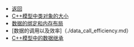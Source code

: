 * [返回](../README.md)
* [C++模型中类对象的大小](./class_size.md)
* [数据的绑定和内存布局](./dataBind_Layout.md)
* [数据的调用以及效率]（./data_call_efficiency.md）
* [C++模型中的数据继承](./Inheritance_cppmodel.md)







